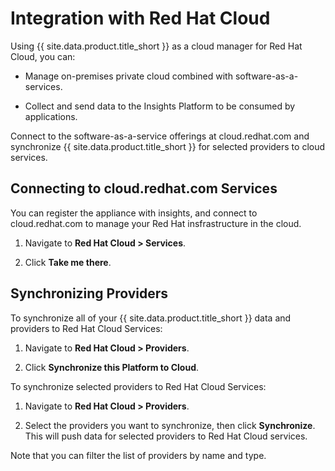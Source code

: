 # Integration with Red Hat Cloud

Using {{ site.data.product.title_short }} as a cloud manager for Red Hat Cloud, you
can:

  - Manage on-premises private cloud combined with
    software-as-a-services.

  - Collect and send data to the Insights Platform to be consumed by
    applications.

Connect to the software-as-a-service offerings at cloud.redhat.com and
synchronize {{ site.data.product.title_short }} for selected providers to cloud
services.

## Connecting to cloud.redhat.com Services

You can register the appliance with insights, and connect to
cloud.redhat.com to manage your Red Hat insfrastructure in the cloud.

1.  Navigate to **Red Hat Cloud > Services**.

2.  Click **Take me there**.

## Synchronizing Providers

To synchronize all of your {{ site.data.product.title_short }} data and providers to
Red Hat Cloud Services:

1.  Navigate to **Red Hat Cloud > Providers**.

2.  Click **Synchronize this Platform to Cloud**.

To synchronize selected providers to Red Hat Cloud Services:

1.  Navigate to **Red Hat Cloud > Providers**.

2.  Select the providers you want to synchronize, then click
    **Synchronize**. This will push data for selected providers to Red
    Hat Cloud services.

Note that you can filter the list of providers by name and type.
